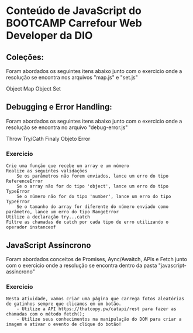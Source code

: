 # Conteúdo de JavaScript do BOOTCAMP Carrefour Web Developer da DIO

## Coleções:

Foram abordados os seguintes itens abaixo junto com o exercicio onde a resolução se encontra nos arquivos "map.js" e "set.js"

Object Map
Object Set

## Debugging e Error Handling:

Foram abordados os seguintes itens abaixo junto com o exercicio onde a resolução se encontra no arquivo "debug-error.js"

Throw
Try/Cath
Finaly
Objeto Error

### Exercicio

    Crie uma função que recebe um array e um número
    Realize as seguintes validações
        Se os parâmetros não forem enviados, lance um erro do tipo ReferenceError
        Se o array não for do tipo 'object', lance um erro do tipo TypeError
        Se o número não for do tipo 'number', lance um erro do tipo TypeError
        Se o tamanho do array for diferente do número enviado como parâmetro, lance um erro do tipo RangeError
    Utilize a declaração try...catch
    Filtre as chamadas de catch por cada tipo de erro utilizando o operador instanceof

## JavaScript Assíncrono

Foram abordados conceitos de Promises, Aync/Awaitch, APIs e Fetch junto com o exercicio onde a resolução se encontra dentro da pasta "javascript-assincrono"

### Exercicio

    Nesta atividade, vamos criar uma página que carrega fotos aleatórias de gatinhos sempre que clicamos em um botão.
        - Utilize a API https://thatcopy.pw/catapi/rest para fazer as chamadas com o método fetch();
        - Utilize seus conhecimentos na manipulação do DOM para criar a imagem e ativar o evento de clique do botão! 